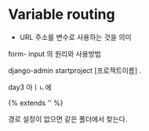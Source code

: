 # Variable routing

- URL 주소를 변수로 사용하는 것을 의미 



form- input 의 원리와 사용방법



django-admin startproject [프로젝트이름] .

day3 아ㅣㄴ에



{% extends '' %}

경로 설정이 없으면 같은 폴더에서 찾는다. 

